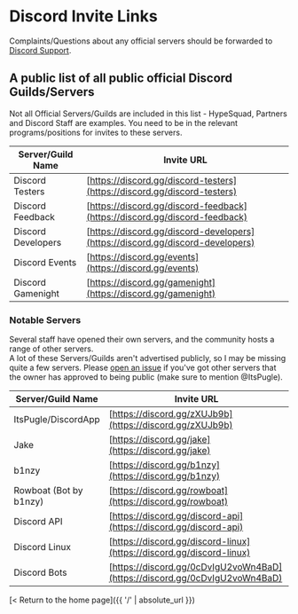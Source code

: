 # Discord Invite Links
Complaints/Questions about any official servers should be forwarded to [Discord Support](mailto:support@discordapp.com).

## A public list of all public official Discord Guilds/Servers
Not all Official Servers/Guilds are included in this list - HypeSquad, Partners and Discord Staff are examples. You need to be in the relevant programs/positions for invites to these servers.

Server/Guild Name | Invite URL
------------ | -------------
Discord Testers | [https://discord.gg/discord-testers](https://discord.gg/discord-testers)
Discord Feedback | [https://discord.gg/discord-feedback](https://discord.gg/discord-feedback)
Discord Developers | [https://discord.gg/discord-developers](https://discord.gg/discord-developers)
Discord Events | [https://discord.gg/events](https://discord.gg/events)
Discord Gamenight | [https://discord.gg/gamenight](https://discord.gg/gamenight)

### Notable Servers
Several staff have opened their own servers, and the community hosts a range of other servers.  
A lot of these Servers/Guilds aren't advertised publicly, so I may be missing quite a few servers. Please [open an issue](https://github.com/ItsPugle/DiscordApp/issues/new) if you've got other servers that the owner has approved to being public (make sure to mention @ItsPugle).

Server/Guild Name | Invite URL
------------ | -------------
ItsPugle/DiscordApp | [https://discord.gg/zXUJb9b](https://discord.gg/zXUJb9b)
Jake | [https://discord.gg/jake](https://discord.gg/jake)
b1nzy | [https://discord.gg/b1nzy](https://discord.gg/b1nzy)
Rowboat (Bot by b1nzy) | [https://discord.gg/rowboat](https://discord.gg/rowboat)
Discord API | [https://discord.gg/discord-api](https://discord.gg/discord-api)
Discord Linux | [https://discord.gg/discord-linux](https://discord.gg/discord-linux)
Discord Bots | [https://discord.gg/0cDvIgU2voWn4BaD](https://discord.gg/0cDvIgU2voWn4BaD)

[< Return to the home page]({{ '/' | absolute_url }})
